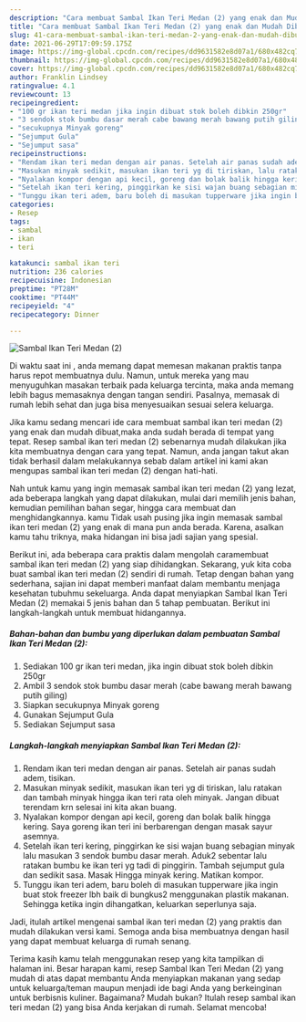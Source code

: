 ```yaml
---
description: "Cara membuat Sambal Ikan Teri Medan (2) yang enak dan Mudah Dibuat"
title: "Cara membuat Sambal Ikan Teri Medan (2) yang enak dan Mudah Dibuat"
slug: 41-cara-membuat-sambal-ikan-teri-medan-2-yang-enak-dan-mudah-dibuat
date: 2021-06-29T17:09:59.175Z
image: https://img-global.cpcdn.com/recipes/dd9631582e8d07a1/680x482cq70/sambal-ikan-teri-medan-2-foto-resep-utama.jpg
thumbnail: https://img-global.cpcdn.com/recipes/dd9631582e8d07a1/680x482cq70/sambal-ikan-teri-medan-2-foto-resep-utama.jpg
cover: https://img-global.cpcdn.com/recipes/dd9631582e8d07a1/680x482cq70/sambal-ikan-teri-medan-2-foto-resep-utama.jpg
author: Franklin Lindsey
ratingvalue: 4.1
reviewcount: 13
recipeingredient:
- "100 gr ikan teri medan jika ingin dibuat stok boleh dibkin 250gr"
- "3 sendok stok bumbu dasar merah cabe bawang merah bawang putih giling"
- "secukupnya Minyak goreng"
- "Sejumput Gula"
- "Sejumput sasa"
recipeinstructions:
- "Rendam ikan teri medan dengan air panas. Setelah air panas sudah adem, tisikan."
- "Masukan minyak sedikit, masukan ikan teri yg di tiriskan, lalu ratakan dan tambah minyak hingga ikan teri rata oleh minyak. Jangan dibuat terendam krn selesai ini kita akan buang."
- "Nyalakan kompor dengan api kecil, goreng dan bolak balik hingga kering. Saya goreng ikan teri ini berbarengan dengan masak sayur asemnya."
- "Setelah ikan teri kering, pinggirkan ke sisi wajan buang sebagian minyak lalu masukan 3 sendok bumbu dasar merah. Aduk2 sebentar lalu ratakan bumbu ke ikan teri yg tadi di pinggirin. Tambah sejumput gula dan sedikit sasa. Masak Hingga minyak kering. Matikan kompor."
- "Tunggu ikan teri adem, baru boleh di masukan tupperware jika ingin buat stok freezer lbh baik di bungkus2 menggunakan plastik makanan. Sehingga ketika ingin dihangatkan, keluarkan seperlunya saja."
categories:
- Resep
tags:
- sambal
- ikan
- teri

katakunci: sambal ikan teri 
nutrition: 236 calories
recipecuisine: Indonesian
preptime: "PT28M"
cooktime: "PT44M"
recipeyield: "4"
recipecategory: Dinner

---
```



![Sambal Ikan Teri Medan (2)](https://img-global.cpcdn.com/recipes/dd9631582e8d07a1/680x482cq70/sambal-ikan-teri-medan-2-foto-resep-utama.jpg)

Di waktu  saat ini , anda memang dapat memesan makanan praktis tanpa harus repot membuatnya dulu. Namun, untuk mereka yang mau menyuguhkan masakan terbaik pada keluarga tercinta, maka anda memang lebih bagus memasaknya dengan tangan sendiri. Pasalnya, memasak di rumah lebih sehat dan juga bisa menyesuaikan sesuai selera keluarga.

Jika kamu sedang mencari ide cara membuat sambal ikan teri medan (2) yang enak dan mudah dibuat,maka anda sudah berada di tempat yang tepat. Resep sambal ikan teri medan (2)  sebenarnya mudah dilakukan jika kita membuatnya dengan cara yang tepat. Namun, anda jangan takut akan tidak berhasil dalam melakukannya 
sebab dalam artikel ini kami akan mengupas sambal ikan teri medan (2) dengan hati-hati.  



Nah untuk kamu yang ingin memasak sambal ikan teri medan (2) yang lezat, ada beberapa langkah yang dapat dilakukan, mulai dari memilih jenis bahan, kemudian pemilihan bahan segar, hingga cara membuat dan menghidangkannya. kamu Tidak usah pusing jika ingin memasak sambal ikan teri medan (2) yang enak di mana pun anda berada. Karena, asalkan kamu  tahu triknya, maka hidangan ini bisa jadi sajian yang spesial.

Berikut ini, ada beberapa cara praktis  dalam mengolah caramembuat sambal ikan teri medan (2) yang siap dihidangkan. Sekarang, yuk kita coba buat sambal ikan teri medan (2) sendiri di rumah. Tetap dengan bahan yang sederhana, sajian ini dapat memberi manfaat dalam membantu menjaga kesehatan tubuhmu sekeluarga. Anda dapat menyiapkan Sambal Ikan Teri Medan (2) memakai 5 jenis bahan dan 5 tahap pembuatan. Berikut ini langkah-langkah untuk membuat hidangannya.

<!--inarticleads1-->

##### Bahan-bahan dan bumbu yang diperlukan dalam pembuatan Sambal Ikan Teri Medan (2):

1. Sediakan 100 gr ikan teri medan, jika ingin dibuat stok boleh dibkin 250gr
1. Ambil 3 sendok stok bumbu dasar merah (cabe bawang merah bawang putih giling)
1. Siapkan secukupnya Minyak goreng
1. Gunakan Sejumput Gula
1. Sediakan Sejumput sasa




<!--inarticleads2-->

##### Langkah-langkah menyiapkan Sambal Ikan Teri Medan (2):

1. Rendam ikan teri medan dengan air panas. Setelah air panas sudah adem, tisikan.
1. Masukan minyak sedikit, masukan ikan teri yg di tiriskan, lalu ratakan dan tambah minyak hingga ikan teri rata oleh minyak. Jangan dibuat terendam krn selesai ini kita akan buang.
1. Nyalakan kompor dengan api kecil, goreng dan bolak balik hingga kering. Saya goreng ikan teri ini berbarengan dengan masak sayur asemnya.
1. Setelah ikan teri kering, pinggirkan ke sisi wajan buang sebagian minyak lalu masukan 3 sendok bumbu dasar merah. Aduk2 sebentar lalu ratakan bumbu ke ikan teri yg tadi di pinggirin. Tambah sejumput gula dan sedikit sasa. Masak Hingga minyak kering. Matikan kompor.
1. Tunggu ikan teri adem, baru boleh di masukan tupperware jika ingin buat stok freezer lbh baik di bungkus2 menggunakan plastik makanan. Sehingga ketika ingin dihangatkan, keluarkan seperlunya saja.




Jadi, itulah artikel mengenai  sambal ikan teri medan (2)  yang praktis dan mudah dilakukan versi kami. Semoga anda bisa membuatnya dengan hasil yang dapat membuat keluarga di rumah senang. 

Terima kasih kamu telah menggunakan resep yang kita tampilkan di halaman ini. Besar harapan kami, resep  Sambal Ikan Teri Medan (2) yang mudah di atas dapat membantu Anda menyiapkan makanan yang sedap untuk keluarga/teman maupun menjadi ide bagi Anda yang berkeinginan untuk berbisnis kuliner. Bagaimana? Mudah bukan? Itulah resep sambal ikan teri medan (2) yang bisa Anda kerjakan di rumah. Selamat mencoba!


